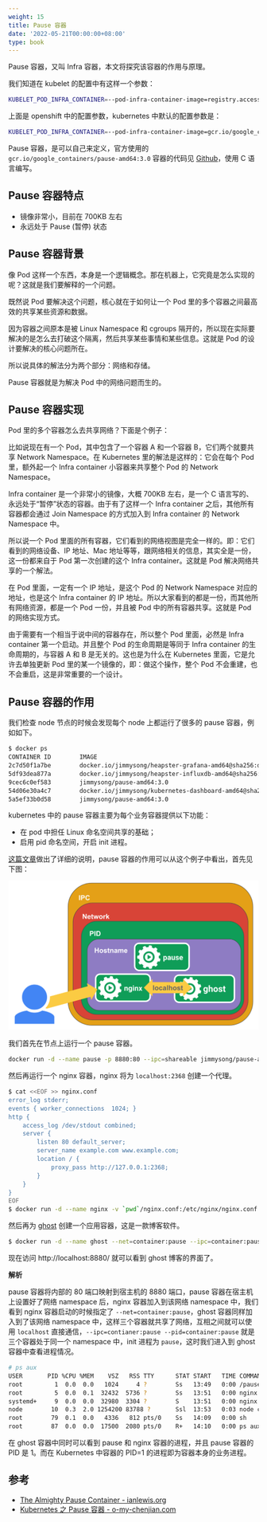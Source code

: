 ```yaml
---
weight: 15
title: Pause 容器
date: '2022-05-21T00:00:00+08:00'
type: book
---
```


Pause 容器，又叫 Infra 容器，本文将探究该容器的作用与原理。

我们知道在 kubelet 的配置中有这样一个参数：

```bash
KUBELET_POD_INFRA_CONTAINER=--pod-infra-container-image=registry.access.redhat.com/rhel7/pod-infrastructure:latest
```

上面是 openshift 中的配置参数，kubernetes 中默认的配置参数是：

```bash
KUBELET_POD_INFRA_CONTAINER=--pod-infra-container-image=gcr.io/google_containers/pause-amd64:3.0
```

Pause 容器，是可以自己来定义，官方使用的 `gcr.io/google_containers/pause-amd64:3.0` 容器的代码见 [Github](https://github.com/kubernetes/kubernetes/tree/master/build/pause)，使用 C 语言编写。

## Pause 容器特点

- 镜像非常小，目前在 700KB 左右
- 永远处于 Pause (暂停) 状态

## Pause 容器背景

像 Pod 这样一个东西，本身是一个逻辑概念。那在机器上，它究竟是怎么实现的呢？这就是我们要解释的一个问题。

既然说 Pod 要解决这个问题，核心就在于如何让一个 Pod 里的多个容器之间最高效的共享某些资源和数据。

因为容器之间原本是被 Linux Namespace 和 cgroups 隔开的，所以现在实际要解决的是怎么去打破这个隔离，然后共享某些事情和某些信息。这就是 Pod 的设计要解决的核心问题所在。

所以说具体的解法分为两个部分：网络和存储。

Pause 容器就是为解决 Pod 中的网络问题而生的。

## Pause 容器实现

Pod 里的多个容器怎么去共享网络？下面是个例子：

比如说现在有一个 Pod，其中包含了一个容器 A 和一个容器 B，它们两个就要共享 Network Namespace。在 Kubernetes 里的解法是这样的：它会在每个 Pod 里，额外起一个 Infra container 小容器来共享整个 Pod 的 Network Namespace。

Infra container 是一个非常小的镜像，大概 700KB 左右，是一个 C 语言写的、永远处于“暂停”状态的容器。由于有了这样一个 Infra container 之后，其他所有容器都会通过 Join Namespace 的方式加入到 Infra container 的 Network Namespace 中。

所以说一个 Pod 里面的所有容器，它们看到的网络视图是完全一样的。即：它们看到的网络设备、IP 地址、Mac 地址等等，跟网络相关的信息，其实全是一份，这一份都来自于 Pod 第一次创建的这个 Infra container。这就是 Pod 解决网络共享的一个解法。

在 Pod 里面，一定有一个 IP 地址，是这个 Pod 的 Network Namespace 对应的地址，也是这个 Infra container 的 IP 地址。所以大家看到的都是一份，而其他所有网络资源，都是一个 Pod 一份，并且被 Pod 中的所有容器共享。这就是 Pod 的网络实现方式。

由于需要有一个相当于说中间的容器存在，所以整个 Pod 里面，必然是 Infra container 第一个启动。并且整个 Pod 的生命周期是等同于 Infra container 的生命周期的，与容器 A 和 B 是无关的。这也是为什么在 Kubernetes 里面，它是允许去单独更新 Pod 里的某一个镜像的，即：做这个操作，整个 Pod 不会重建，也不会重启，这是非常重要的一个设计。

## Pause 容器的作用

我们检查 node 节点的时候会发现每个 node 上都运行了很多的 pause 容器，例如如下。

```bash
$ docker ps
CONTAINER ID        IMAGE                                                                                                                    COMMAND                  CREATED             STATUS              PORTS               NAMES
2c7d50f1a7be        docker.io/jimmysong/heapster-grafana-amd64@sha256:d663759b3de86cf62e64a43b021f133c383e8f7b0dc2bdd78115bc95db371c9a       "/run.sh"                3 hours ago         Up 3 hours                              k8s_grafana_monitoring-influxdb-grafana-v4-5697c6b59-76zqs_kube-system_5788a3c5-29c0-11e8-9e88-525400005732_0
5df93dea877a        docker.io/jimmysong/heapster-influxdb-amd64@sha256:a217008b68cb49e8f038c4eeb6029261f02adca81d8eae8c5c01d030361274b8      "influxd --config ..."   3 hours ago         Up 3 hours                              k8s_influxdb_monitoring-influxdb-grafana-v4-5697c6b59-76zqs_kube-system_5788a3c5-29c0-11e8-9e88-525400005732_0
9cec6c0ef583        jimmysong/pause-amd64:3.0                                                                                                "/pause"                 3 hours ago         Up 3 hours                              k8s_POD_monitoring-influxdb-grafana-v4-5697c6b59-76zqs_kube-system_5788a3c5-29c0-11e8-9e88-525400005732_0
54d06e30a4c7        docker.io/jimmysong/kubernetes-dashboard-amd64@sha256:668710d034c4209f8fa9a342db6d8be72b6cb5f1f3f696cee2379b8512330be4   "/dashboard --inse..."   3 hours ago         Up 3 hours                              k8s_kubernetes-dashboard_kubernetes-dashboard-65486f5fdf-lshl7_kube-system_27c414a1-29c0-11e8-9e88-525400005732_0
5a5ef33b0d58        jimmysong/pause-amd64:3.0                                                                                                "/pause"                 3 hours ago         Up 3 hours                              k8s_POD_kubernetes-dashboard-65486f5fdf-lshl7_kube-system_27c414a1-29c0-11e8-9e88-525400005732_0
```

kubernetes 中的 pause 容器主要为每个业务容器提供以下功能：

- 在 pod 中担任 Linux 命名空间共享的基础；
- 启用 pid 命名空间，开启 init 进程。

[这篇文章](https://www.ianlewis.org/en/almighty-pause-container)做出了详细的说明，pause 容器的作用可以从这个例子中看出，首先见下图：

![Pause 容器示意图](pause-container.png)

我们首先在节点上运行一个 pause 容器。

```bash
docker run -d --name pause -p 8880:80 --ipc=shareable jimmysong/pause-amd64:3.0
```

然后再运行一个 nginx 容器，nginx 将为 `localhost:2368` 创建一个代理。

```bash
$ cat <<EOF >> nginx.conf
error_log stderr;
events { worker_connections  1024; }
http {
    access_log /dev/stdout combined;
    server {
        listen 80 default_server;
        server_name example.com www.example.com;
        location / {
            proxy_pass http://127.0.0.1:2368;
        }
    }
}
EOF
$ docker run -d --name nginx -v `pwd`/nginx.conf:/etc/nginx/nginx.conf --net=container:pause --ipc=container:pause --pid=container:pause nginx
```

然后再为 [ghost](https://github.com/TryGhost/Ghost) 创建一个应用容器，这是一款博客软件。

```bash
$ docker run -d --name ghost --net=container:pause --ipc=container:pause --pid=container:pause ghost
```

现在访问 http://localhost:8880/ 就可以看到 ghost 博客的界面了。

**解析**

pause 容器将内部的 80 端口映射到宿主机的 8880 端口，pause 容器在宿主机上设置好了网络 namespace 后，nginx 容器加入到该网络 namespace 中，我们看到 nginx 容器启动的时候指定了 `--net=container:pause`，ghost 容器同样加入到了该网络 namespace 中，这样三个容器就共享了网络，互相之间就可以使用 `localhost` 直接通信，`--ipc=contianer:pause --pid=container:pause` 就是三个容器处于同一个 namespace 中，init 进程为 `pause`，这时我们进入到 ghost 容器中查看进程情况。

```bash
# ps aux
USER       PID %CPU %MEM    VSZ   RSS TTY      STAT START   TIME COMMAND
root         1  0.0  0.0   1024     4 ?        Ss   13:49   0:00 /pause
root         5  0.0  0.1  32432  5736 ?        Ss   13:51   0:00 nginx: master p
systemd+     9  0.0  0.0  32980  3304 ?        S    13:51   0:00 nginx: worker p
node        10  0.3  2.0 1254200 83788 ?       Ssl  13:53   0:03 node current/in
root        79  0.1  0.0   4336   812 pts/0    Ss   14:09   0:00 sh
root        87  0.0  0.0  17500  2080 pts/0    R+   14:10   0:00 ps aux
```

在 ghost 容器中同时可以看到 pause 和 nginx 容器的进程，并且 pause 容器的 PID 是 1。而在 Kubernetes 中容器的 PID=1 的进程即为容器本身的业务进程。

## 参考

- [The Almighty Pause Container - ianlewis.org](https://www.ianlewis.org/en/almighty-pause-container)
- [Kubernetes 之 Pause 容器 - o-my-chenjian.com](https://o-my-chenjian.com/2017/10/17/The-Pause-Container-Of-Kubernetes/)
